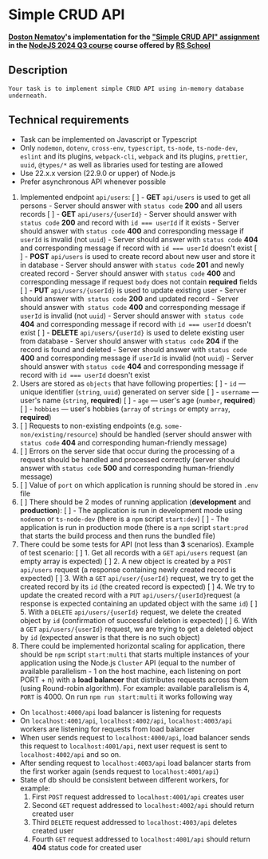 # Simple CRUD API

**[Doston Nematov](https://github.com/Dostonlv)'s implementation for the ["Simple CRUD API" assignment](https://github.com/AlreadyBored/nodejs-assignments/blob/main/assignments/crud-api/assignment.md) in the [NodeJS 2024 Q3 course](https://wearecommunity.io/events/nodejs-2024q3) course offered by [RS School](https://rs.school)**


## Description
    Your task is to implement simple CRUD API using in-memory database underneath.

## Technical requirements

- Task can be implemented on Javascript or Typescript
- Only `nodemon`, `dotenv`, `cross-env`, `typescript`, `ts-node`, `ts-node-dev`, `eslint` and its plugins, `webpack-cli`, `webpack` and its plugins, `prettier`, `uuid`, `@types/*` as well as libraries used for testing are allowed
- Use 22.x.x version (22.9.0 or upper) of Node.js
- Prefer asynchronous API whenever possible

1. Implemented endpoint `api/users`:
   [ ] - **GET** `api/users` is used to get all persons
        - Server should answer with `status code` **200** and all users records
   [ ] - **GET** `api/users/{userId}` 
        - Server should answer with `status code` **200** and record with `id === userId` if it exists
        - Server should answer with `status code` **400** and corresponding message if `userId` is invalid (not `uuid`)
        - Server should answer with `status code` **404** and corresponding message if record with `id === userId` doesn't exist
    [ ] - **POST** `api/users` is used to create record about new user and store it in database
        - Server should answer with `status code` **201** and newly created record
        - Server should answer with `status code` **400** and corresponding message if request `body` does not contain **required** fields
    [ ] - **PUT** `api/users/{userId}` is used to update existing user
        - Server should answer with` status code` **200** and updated record
        - Server should answer with` status code` **400** and corresponding message if `userId` is invalid (not `uuid`)
        - Server should answer with` status code` **404** and corresponding message if record with `id === userId` doesn't exist
    [ ] - **DELETE** `api/users/{userId}` is used to delete existing user from database
        - Server should answer with `status code` **204** if the record is found and deleted
        - Server should answer with `status code` **400** and corresponding message if `userId` is invalid (not `uuid`)
        - Server should answer with `status code` **404** and corresponding message if record with `id === userId` doesn't exist
2. Users are stored as `objects` that have following properties:
   [ ] - `id` — unique identifier (`string`, `uuid`) generated on server side
   [ ] - `username` — user's name (`string`, **required**)
   [ ] - `age` — user's age (`number`, **required**)
   [ ] - `hobbies` — user's hobbies (`array` of `strings` or empty `array`, **required**)
3. [ ] Requests to non-existing endpoints (e.g. `some-non/existing/resource`) should be handled (server should answer with `status code` **404** and corresponding human-friendly message)
4. [ ] Errors on the server side that occur during the processing of a request should be handled and processed correctly (server should answer with `status code` **500** and corresponding human-friendly message)
5. [ ] Value of `port` on which application is running should be stored in `.env` file
6. [ ] There should be 2 modes of running application (**development** and **production**):
   [ ] - The application is run in development mode using `nodemon` or `ts-node-dev` (there is a `npm` script `start:dev`)
   [ ] - The application is run in production mode (there is a `npm` script `start:prod` that starts the build process and then runs the bundled file)
7. There could be some tests for API (not less than **3** scenarios). Example of test scenario:
   [ ] 1. Get all records with a `GET` `api/users` request (an empty array is expected)
   [ ] 2. A new object is created by a `POST` `api/users` request (a response containing newly created record is expected)
   [ ] 3. With a `GET` `api/user/{userId}` request, we try to get the created  record by its `id` (the created record is expected)
   [ ] 4. We try to update the created record with a `PUT` `api/users/{userId}`request (a response is expected containing an updated object with the same `id`)
    [ ] 5. With a `DELETE` `api/users/{userId}` request, we delete the created object by `id` (confirmation of successful deletion is expected)
    [ ] 6. With a `GET` `api/users/{userId}` request, we are trying to get a deleted object by `id` (expected answer is that there is no such object)
8. There could be implemented horizontal scaling for application, there should be `npm` script `start:multi` that starts multiple instances of your application using the Node.js `Cluster` API (equal to the number of available parallelism - 1 on the host machine, each listening on port PORT + n) with a **load balancer** that distributes requests across them (using Round-robin algorithm). For example: available parallelism is 4, `PORT` is 4000. On run `npm run start:multi` it works following way
- On `localhost:4000/api` load balancer is listening for requests
- On `localhost:4001/api`, `localhost:4002/api`, `localhost:4003/api` workers are listening for requests from load balancer
- When user sends request to `localhost:4000/api`, load balancer sends this request to `localhost:4001/api`, next user request is sent to `localhost:4002/api` and so on.
- After sending request to `localhost:4003/api` load balancer starts from the first worker again (sends request to `localhost:4001/api`)
- State of db should be consistent between different workers, for example:
    1. First `POST` request addressed to `localhost:4001/api` creates user
    2. Second `GET` request addressed to `localhost:4002/api` should return created user
    3. Third `DELETE` request addressed to `localhost:4003/api` deletes created user
    4. Fourth `GET` request addressed to `localhost:4001/api` should return **404** status code for created user